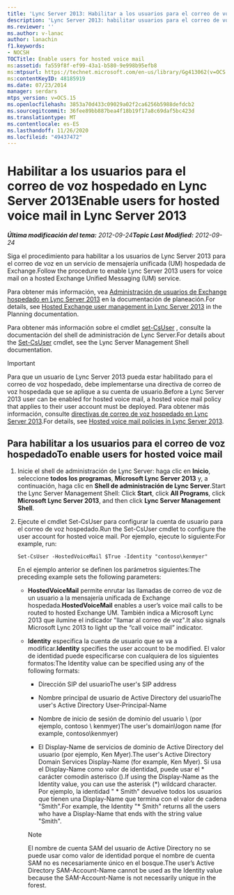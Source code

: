 ```yaml
---
title: 'Lync Server 2013: Habilitar a los usuarios para el correo de voz hospedado'
description: 'Lync Server 2013: habilitar usuarios para el correo de voz hospedado.'
ms.reviewer: ''
ms.author: v-lanac
author: lanachin
f1.keywords:
- NOCSH
TOCTitle: Enable users for hosted voice mail
ms:assetid: fa559f8f-ef99-43a1-b580-9e998b95efb8
ms:mtpsurl: https://technet.microsoft.com/en-us/library/Gg413062(v=OCS.15)
ms:contentKeyID: 48185919
ms.date: 07/23/2014
manager: serdars
mtps_version: v=OCS.15
ms.openlocfilehash: 3853a70d433c09029a02f2ca6256b5988defdcb2
ms.sourcegitcommit: 36fee89bb887bea4f18b19f17a8c69daf5bc423d
ms.translationtype: MT
ms.contentlocale: es-ES
ms.lasthandoff: 11/26/2020
ms.locfileid: "49437472"
---
```

# <a name="enable-users-for-hosted-voice-mail-in-lync-server-2013"></a><span data-ttu-id="4f7ea-103">Habilitar a los usuarios para el correo de voz hospedado en Lync Server 2013</span><span class="sxs-lookup"><span data-stu-id="4f7ea-103">Enable users for hosted voice mail in Lync Server 2013</span></span>

<div data-xmlns="http://www.w3.org/1999/xhtml">

<div class="topic" data-xmlns="http://www.w3.org/1999/xhtml" data-msxsl="urn:schemas-microsoft-com:xslt" data-cs="https://msdn.microsoft.com/">

<div data-asp="https://msdn2.microsoft.com/asp">



</div>

<div id="mainSection">

<div id="mainBody"><span data-ttu-id="4f7ea-104">

<span> </span></span><span class="sxs-lookup"><span data-stu-id="4f7ea-104">

<span> </span></span></span>

<span data-ttu-id="4f7ea-105">_**Última modificación del tema:** 2012-09-24_</span><span class="sxs-lookup"><span data-stu-id="4f7ea-105">_**Topic Last Modified:** 2012-09-24_</span></span>

<span data-ttu-id="4f7ea-106">Siga el procedimiento para habilitar a los usuarios de Lync Server 2013 para el correo de voz en un servicio de mensajería unificada (UM) hospedada de Exchange.</span><span class="sxs-lookup"><span data-stu-id="4f7ea-106">Follow the procedure to enable Lync Server 2013 users for voice mail on a hosted Exchange Unified Messaging (UM) service.</span></span>

<span data-ttu-id="4f7ea-107">Para obtener más información, vea [Administración de usuarios de Exchange hospedado en Lync Server 2013](lync-server-2013-hosted-exchange-user-management.md) en la documentación de planeación.</span><span class="sxs-lookup"><span data-stu-id="4f7ea-107">For details, see [Hosted Exchange user management in Lync Server 2013](lync-server-2013-hosted-exchange-user-management.md) in the Planning documentation.</span></span>

<span data-ttu-id="4f7ea-108">Para obtener más información sobre el cmdlet [set-CsUser](https://docs.microsoft.com/powershell/module/skype/Set-CsUser) , consulte la documentación del shell de administración de Lync Server.</span><span class="sxs-lookup"><span data-stu-id="4f7ea-108">For details about the [Set-CsUser](https://docs.microsoft.com/powershell/module/skype/Set-CsUser) cmdlet, see the Lync Server Management Shell documentation.</span></span>

<div>


> [!IMPORTANT]  
> <span data-ttu-id="4f7ea-109">Para que un usuario de Lync Server 2013 pueda estar habilitado para el correo de voz hospedado, debe implementarse una directiva de correo de voz hospedada que se aplique a su cuenta de usuario.</span><span class="sxs-lookup"><span data-stu-id="4f7ea-109">Before a Lync Server 2013 user can be enabled for hosted voice mail, a hosted voice mail policy that applies to their user account must be deployed.</span></span> <span data-ttu-id="4f7ea-110">Para obtener más información, consulte <A href="lync-server-2013-hosted-voice-mail-policies.md">directivas de correo de voz hospedado en Lync Server 2013</A>.</span><span class="sxs-lookup"><span data-stu-id="4f7ea-110">For details, see <A href="lync-server-2013-hosted-voice-mail-policies.md">Hosted voice mail policies in Lync Server 2013</A>.</span></span>



</div>

<div>

## <a name="to-enable-users-for-hosted-voice-mail"></a><span data-ttu-id="4f7ea-111">Para habilitar a los usuarios para el correo de voz hospedado</span><span class="sxs-lookup"><span data-stu-id="4f7ea-111">To enable users for hosted voice mail</span></span>

1.  <span data-ttu-id="4f7ea-112">Inicie el shell de administración de Lync Server: haga clic en **Inicio**, seleccione **todos los programas**, **Microsoft Lync Server 2013** y, a continuación, haga clic en **Shell de administración de Lync Server**.</span><span class="sxs-lookup"><span data-stu-id="4f7ea-112">Start the Lync Server Management Shell: Click **Start**, click **All Programs**, click **Microsoft Lync Server 2013**, and then click **Lync Server Management Shell**.</span></span>

2.  <span data-ttu-id="4f7ea-113">Ejecute el cmdlet Set-CsUser para configurar la cuenta de usuario para el correo de voz hospedado.</span><span class="sxs-lookup"><span data-stu-id="4f7ea-113">Run the Set-CsUser cmdlet to configure the user account for hosted voice mail.</span></span> <span data-ttu-id="4f7ea-114">Por ejemplo, ejecute lo siguiente:</span><span class="sxs-lookup"><span data-stu-id="4f7ea-114">For example, run:</span></span>
    
        Set-CsUser -HostedVoiceMail $True -Identity "contoso\kenmyer"
    
    <span data-ttu-id="4f7ea-115">En el ejemplo anterior se definen los parámetros siguientes:</span><span class="sxs-lookup"><span data-stu-id="4f7ea-115">The preceding example sets the following parameters:</span></span>
    
      - <span data-ttu-id="4f7ea-116">**HostedVoiceMail** permite enrutar las llamadas de correo de voz de un usuario a la mensajería unificada de Exchange hospedada.</span><span class="sxs-lookup"><span data-stu-id="4f7ea-116">**HostedVoiceMail** enables a user’s voice mail calls to be routed to hosted Exchange UM.</span></span> <span data-ttu-id="4f7ea-117">También indica a Microsoft Lync 2013 que ilumine el indicador "llamar al correo de voz".</span><span class="sxs-lookup"><span data-stu-id="4f7ea-117">It also signals Microsoft Lync 2013 to light up the “call voice mail” indicator.</span></span>
    
      - <span data-ttu-id="4f7ea-118">**Identity** especifica la cuenta de usuario que se va a modificar.</span><span class="sxs-lookup"><span data-stu-id="4f7ea-118">**Identity** specifies the user account to be modified.</span></span> <span data-ttu-id="4f7ea-119">El valor de identidad puede especificarse con cualquiera de los siguientes formatos:</span><span class="sxs-lookup"><span data-stu-id="4f7ea-119">The Identity value can be specified using any of the following formats:</span></span>
        
          - <span data-ttu-id="4f7ea-120">Dirección SIP del usuario</span><span class="sxs-lookup"><span data-stu-id="4f7ea-120">The user's SIP address</span></span>
        
          - <span data-ttu-id="4f7ea-121">Nombre principal de usuario de Active Directory del usuario</span><span class="sxs-lookup"><span data-stu-id="4f7ea-121">The user's Active Directory User-Principal-Name</span></span>
        
          - <span data-ttu-id="4f7ea-122">Nombre de inicio de sesión de dominio del usuario \\ (por ejemplo, contoso \\ kenmyer)</span><span class="sxs-lookup"><span data-stu-id="4f7ea-122">The user's domain\\logon name (for example, contoso\\kenmyer)</span></span>
        
          - <span data-ttu-id="4f7ea-123">El Display-Name de servicios de dominio de Active Directory del usuario (por ejemplo, Ken Myer).</span><span class="sxs-lookup"><span data-stu-id="4f7ea-123">The user's Active Directory Domain Services Display-Name (for example, Ken Myer).</span></span> <span data-ttu-id="4f7ea-124">Si usa el Display-Name como valor de identidad, puede usar el \* carácter comodín asterisco ().</span><span class="sxs-lookup"><span data-stu-id="4f7ea-124">If using the Display-Name as the Identity value, you can use the asterisk (\*) wildcard character.</span></span> <span data-ttu-id="4f7ea-125">Por ejemplo, la identidad " \* Smith" devuelve todos los usuarios que tienen una Display-Name que termina con el valor de cadena "Smith".</span><span class="sxs-lookup"><span data-stu-id="4f7ea-125">For example, the Identity "\* Smith" returns all the users who have a Display-Name that ends with the string value "Smith".</span></span>
        
        <div>
        

        > [!NOTE]  
        > <span data-ttu-id="4f7ea-126">El nombre de cuenta SAM del usuario de Active Directory no se puede usar como valor de identidad porque el nombre de cuenta SAM no es necesariamente único en el bosque.</span><span class="sxs-lookup"><span data-stu-id="4f7ea-126">The user’s Active Directory SAM-Account-Name cannot be used as the Identity value because the SAM-Account-Name is not necessarily unique in the forest.</span></span>

        
        <span data-ttu-id="4f7ea-127"></div>

</div>

</div>

<span> </span>

</div>

</div>

</span><span class="sxs-lookup"><span data-stu-id="4f7ea-127"></div>

</div>

</div>

<span> </span>

</div>

</div>

</span></span></div>

